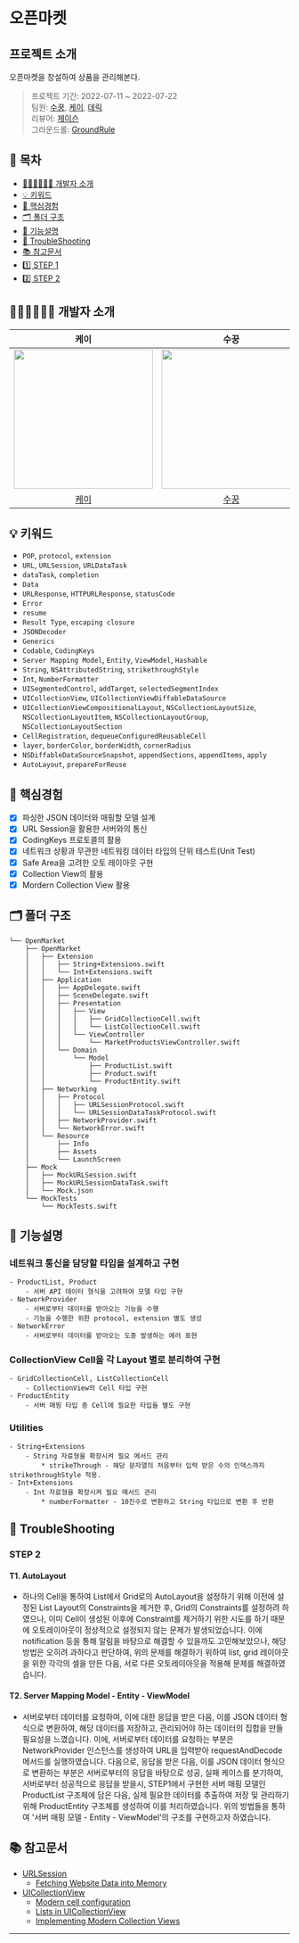 # 오픈마켓

## 프로젝트 소개
오픈마켓을 창설하여 상품을 관리해본다.

> 프로젝트 기간: 2022-07-11 ~ 2022-07-22</br>
> 팀원: [수꿍](https://github.com/Jeon-Minsu), [케이](https://github.com/KayAhnDS), [데릭](https://github.com/derrickkim0109) </br>
리뷰어: [제이슨](https://github.com/ehgud0670)</br>
그라운드롤: [GroundRule](https://github.com/Jeon-Minsu/ios-open-market/blob/STEP01/Docs/GroundRule.md)

## 📑 목차

- [🧑🏻‍💻🧑🏻‍💻 개발자 소개](#-개발자-소개)
- [💡 키워드](#-키워드)
- [🤔 핵심경험](#-핵심경험)
- [🗂 폴더 구조](#-폴더-구조)
- [📝 기능설명](#-기능설명)
- [🚀 TroubleShooting](#-TroubleShooting)
- [📚 참고문서](#-참고문서)
- [1️⃣ STEP 1](https://github.com/Jeon-Minsu/ios-open-market/blob/STEP01/Docs/Step01.md)
- [2️⃣ STEP 2](https://github.com/Jeon-Minsu/ios-open-market/blob/STEP02/Docs/Step02.md)


## 🧑🏻‍💻🧑🏻‍💻 개발자 소개

|케이|수꿍|데릭|
|:---:|:---:|:---:|
|<image src = "https://user-images.githubusercontent.com/99063327/178641788-995112c1-924a-4768-b46b-c9bf3a04a994.jpeg" width="250" height="250">| <image src = "https://i.imgur.com/6HkYdmp.png" width="250" height="250">|<image src = "https://avatars.githubusercontent.com/u/59466342?v=4" width="250" height="250">
|[케이](https://github.com/KayAhnDS)|[수꿍](https://github.com/Jeon-Minsu)|[데릭](https://github.com/derrickkim0109)|

## 💡 키워드

- `POP`, `protocol`, `extension`
- `URL`, `URLSession`, `URLDataTask`
- `dataTask`, `completion` 
- `Data`
- `URLResponse`, `HTTPURLResponse`, `statusCode`
- `Error`
- `resume`
- `Result Type`, `escaping closure`
- `JSONDecoder`
- `Generics`
- `Codable`, `CodingKeys`
- `Server Mapping Model`, `Entity`, `ViewModel`, `Hashable`
- `String`, `NSAttributedString`, `strikethroughStyle`
- `Int`, `NumberFormatter`
- `UISegmentedControl`, `addTarget`, `selectedSegmentIndex`
- `UICollectionView`, `UICollectionViewDiffableDataSource`
- `UICollectionViewCompositionalLayout`, `NSCollectionLayoutSize`, `NSCollectionLayoutItem`, `NSCollectionLayoutGroup`, `NSCollectionLayoutSection`
- `CellRegistration`, `dequeueConfiguredReusableCell`
- `layer`, `borderColor`, `borderWidth`, `cornerRadius`
- `NSDiffableDataSourceSnapshot`, `appendSections`, `appendItems`, `apply`
- `AutoLayout`, `prepareForReuse`

    
## 🤔 핵심경험
    
- [x] 파싱한 JSON 데이터와 매핑할 모델 설계
- [x] URL Session을 활용한 서버와의 통신
- [x] CodingKeys 프로토콜의 활용
- [x] 네트워크 상황과 무관한 네트워킹 데이터 타입의 단위 테스트(Unit Test)
- [x] Safe Area을 고려한 오토 레이아웃 구현
- [x] Collection View의 활용
- [x] Mordern Collection View 활용

## 🗂 폴더 구조

```
└── OpenMarket
    ├── OpenMarket
    │   ├── Extension
    │   │   ├── String+Extensions.swift
    │   │   └── Int+Extensions.swift
    │   ├── Application
    │   │   ├── AppDelegate.swift
    │   │   ├── SceneDelegate.swift
    │   │   ├── Presentation
    │   │   │   ├── View
    │   │   │   │   ├── GridCollectionCell.swift
    │   │   │   │   └── ListCollectionCell.swift
    │   │   │   └── ViewController
    │   │   │       └── MarketProductsViewController.swift
    │   │   └── Domain
    │   │       └── Model
    │   │           ├── ProductList.swift
    │   │           ├── Product.swift
    │   │           └── ProductEntity.swift
    │   ├── Networking
    │   │   ├── Protocol
    │   │   │   ├── URLSessionProtocol.swift
    │   │   │   └── URLSessionDataTaskProtocol.swift
    │   │   ├── NetworkProvider.swift
    │   │   └── NetworkError.swift
    │   └── Resource
    │       ├── Info
    │       ├── Assets
    │       └── LaunchScreen
    ├── Mock
    │   ├── MockURLSession.swift
    │   ├── MockURLSessionDataTask.swift
    │   └── Mock.json
    └── MockTests
        └── MockTests.swift
```

## 📝 기능설명
    
### 네트워크 통신을 담당할 타입을 설계하고 구현
    - ProductList, Product
        - 서버 API 데이터 형식을 고려하여 모델 타입 구현
    - NetworkProvider
        - 서버로부터 데이터를 받아오는 기능을 수행
        - 기능을 수행한 위한 protocol, extension 별도 생성
    - NetworkError
        - 서버로부터 데이터를 받아오는 도중 발생하는 에러 표현

### CollectionView Cell을 각 Layout 별로 분리하여 구현 
    - GridCollectionCell, ListCollectionCell
        - CollectionView의 Cell 타입 구현 
    - ProductEntity
        - 서버 매핑 타입 중 Cell에 필요한 타입들 별도 구현
    
### Utilities 
    - String+Extensions
        - String 자료형을 확장시켜 필요 메서드 관리
            * strikeThrough - 해당 문자열의 처음부터 입력 받은 수의 인덱스까지 strikethroughStyle 적용.
    - Int+Extensions
        - Int 자료형을 확장시켜 필요 메서드 관리
            * numberFormatter - 10진수로 변환하고 String 타입으로 변환 후 반환

## 🚀 TroubleShooting
    
### STEP 2

#### T1. AutoLayout
    
- 하나의 Cell을 통하여 List에서 Grid로의 AutoLayout을 설정하기 위해 이전에 설정된 List Layout의 Constraints을 제거한 후, Grid의 Constraints를 설정하려 하였으나, 이미 Cell이 생성된 이후에 Constraint를 제거하기 위한 시도를 하기 때문에 오토레이아웃이 정상적으로 설정되지 않는 문제가 발생되었습니다. 이에 notification 등을 통해 알림을 바탕으로 해결할 수 있을까도 고민해보았으나, 해당 방법은 오히려 과하다고 판단하여, 위의 문제를 해결하기 위하여 list, grid 레이아웃을 위한 각각의 셀을 만든 다음, 서로 다른 오토레이아웃을 적용해 문제를 해결하였습니다.

#### T2. Server Mapping Model - Entity - ViewModel
    
- 서버로부터 데이터를 요청하여, 이에 대한 응답을 받은 다음, 이를 JSON 데이터 형식으로 변환하여, 해당 데이터를 저장하고, 관리되어야 하는 데이터의 집합을 만들 필요성을 느꼈습니다. 이에, 서버로부터 데이터를 요청하는 부분은 NetworkProvider 인스턴스를 생성하여 URL을 입력받아 requestAndDecode 메서드를 실행하였습니다. 다음으로, 응답을 받은 다음, 이를 JSON 데이터 형식으로 변환하는 부분은 서버로부터의 응답을 바탕으로 성공, 실패 케이스를 분기하여, 서버로부터 성공적으로 응답을 받을시, STEP1에서 구현한 서버 매핑 모델인 ProductList 구조체에 담은 다음, 실제 필요한 데이터를 추출하여 저장 및 관리하기 위해 ProductEntity 구조체를 생성하여 이를 처리하였습니다. 위의 방법들을 통하여 '서버 매핑 모델 - Entity - ViewModel'의 구조를 구현하고자 하였습니다.

## 📚 참고문서

- [URLSession](https://developer.apple.com/documentation/foundation/urlsession)
    - [Fetching Website Data into Memory](https://developer.apple.com/documentation/foundation/url_loading_system/fetching_website_data_into_memory)
- [UICollectionView](https://developer.apple.com/documentation/uikit/uicollectionview)
    - [Modern cell configuration](https://developer.apple.com/videos/play/wwdc2020/10027/)
    - [Lists in UICollectionView](https://camp.yagom-academy.kr/camp/61d414e5e4081120ba7884d2/projects/62caa0aa41131548559889b6)
    - [Implementing Modern Collection Views](https://developer.apple.com/documentation/uikit/views_and_controls/collection_views/implementing_modern_collection_views)
--- 
